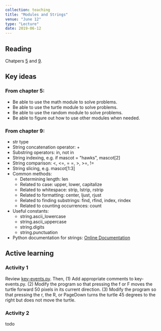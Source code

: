 ```yaml
---
collection: teaching
title: "Modules and Strings"
venue: "June 12"
type: "Lecture"
date: 2019-06-12
---
```


## Reading
Chatpers [5](https://runestone.academy/runestone/static/thinkcspy/PythonModules/toctree.html)
and [9](https://runestone.academy/runestone/static/thinkcspy/Strings/toctree.html).

## Key ideas

### From chapter 5:
* Be able to use the math module to solve problems.
* Be able to use the turtle module to solve problems.
* Be able to use the random module to solve problems.
* Be able to figure out how to use other modules when needed.

### From chapter 9:
* str type
* String concatenation operator: +
* Substring operators: in, not in
* String indexing, e.g. if mascot = "hawks", mascot[2]
* String comparison: <, <=, = =, >, >=, !=
* String slicing, e.g. mascot[1:3]
* Common methods:
	* Determining length: len
	* Related to case: upper, lower, capitalize
	* Related to whitespace: strip, lstrip, rstrip
	* Related to formatting: center, ljust, rjust
	* Related to finding substrings: find, rfind, index, rindex
	* Related to counting occurrences: count
* Useful constants:
	* string.ascii_lowercase
	* string.ascii_uppercase
	* string.digits
	* string.punctuation
* Python documentation for strings: [Online Documentation](https://docs.python.org/3/library/stdtypes.html?highlight=isdigit#string-methods)

## Active learning
### Activity 1
Review [key-events.py](
https://lgw2.github.io/teaching/csci127-summer-2019/lectures/activities/key-events.py).
Then,
(1) Add appropriate comments to key-events.py.
(2) Modify the program so that pressing the f or F moves the turtle forward 50 pixels
in its current direction.
(3) Modify the program so that pressing the r, the R, or PageDown turns the turtle 45
degrees to the right but does not move the turtle.
### Activity 2
todo
